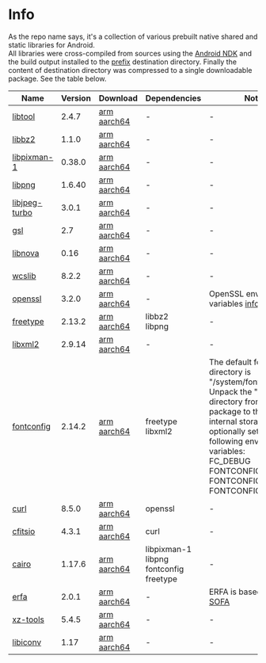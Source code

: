 # Info
As the repo name says, it's a collection of various prebuilt native shared and static libraries for Android.<br/> All libraries were cross-compiled from sources using the [Android NDK](https://developer.android.com/ndk) and the build output installed to the [prefix](https://www.gnu.org/savannah-checkouts/gnu/autoconf/manual/autoconf-2.72/autoconf.html#Default-Prefix) destination directory. Finally the content of destination directory was compressed to a single downloadable package. See the table below.

|Name|Version|Download|Dependencies|Notes|
|-|-|-|-|-|
|[libtool](http://www.gnu.org/software/libtool/libtool.html)|2.4.7|[arm](https://github.com/laheller/The-great-Android-native-library-collection/files/13758765/libtool_2.4.7_arm.tar.gz)<br/> [aarch64](https://github.com/laheller/The-great-Android-native-library-collection/files/13758766/libtool_2.4.7_aarch64.tar.gz)|-|-|
|[libbz2](https://gitlab.com/bzip2/bzip2)|1.1.0|[arm](https://github.com/laheller/The-great-Android-native-library-collection/files/13758886/libbz2_1.1.0_arm.tar.gz)<br/> [aarch64](https://github.com/laheller/The-great-Android-native-library-collection/files/13758887/libbz2_1.1.0_aarch64.tar.gz)|-|-|
|[libpixman-1](https://www.pixman.org/)|0.38.0|[arm](https://github.com/laheller/The-great-Android-native-library-collection/files/13759125/libpixman-1_0.38.0_arm.tar.gz)<br/> [aarch64](https://github.com/laheller/The-great-Android-native-library-collection/files/13759129/libpixman-1_0.38.0_aarch64.tar.gz)|-|-|
|[libpng](https://sourceforge.net/projects/libpng/)|1.6.40|[arm](https://github.com/laheller/The-great-Android-native-library-collection/files/13759191/libpng_1.6.40_arm.tar.gz)<br/> [aarch64](https://github.com/laheller/The-great-Android-native-library-collection/files/13759192/libpng_1.6.40_aarch64.tar.gz)|-|-|
|[libjpeg-turbo](https://libjpeg-turbo.org/)|3.0.1|[arm](https://github.com/laheller/The-great-Android-native-library-collection/files/13759282/libjpeg-turbo_3.0.1_arm.tar.gz)<br/> [aarch64](https://github.com/laheller/The-great-Android-native-library-collection/files/13759287/libjpeg-turbo_3.0.1_aarch64.tar.gz)|-|-|
|[gsl](https://www.gnu.org/software/gsl/)|2.7|[arm](https://github.com/laheller/The-great-Android-native-library-collection/files/13759395/gsl_2.7_arm.tar.gz)<br/> [aarch64](https://github.com/laheller/The-great-Android-native-library-collection/files/13759396/gsl_2.7_aarch64.tar.gz)|-|-|
|[libnova](https://libnova.sourceforge.net/)|0.16|[arm](https://github.com/laheller/The-great-Android-native-library-collection/files/13759439/libnova_0.16_arm.tar.gz)<br/> [aarch64](https://github.com/laheller/The-great-Android-native-library-collection/files/13759440/libnova_0.16_aarch64.tar.gz)|-|-|
|[wcslib](https://www.atnf.csiro.au/people/mcalabre/WCS/index.html)|8.2.2|[arm](https://github.com/laheller/The-great-Android-native-library-collection/files/13759621/wcslib_8.2.2_arm.tar.gz)<br/> [aarch64](https://github.com/laheller/The-great-Android-native-library-collection/files/13759622/wcslib_8.2.2_aarch64.tar.gz)|-|-|
|[openssl](https://www.openssl.org/)|3.2.0|[arm](https://github.com/laheller/The-great-Android-native-library-collection/files/13830021/openssl_3.2.0_arm.tar.gz)<br/> [aarch64](https://github.com/laheller/The-great-Android-native-library-collection/files/13830024/openssl_3.2.0_aarch64.tar.gz)|-|OpenSSL environment variables [information](https://www.openssl.org/docs/man3.0/man7/openssl-env.html).|
|[freetype](https://freetype.org/)|2.13.2|[arm](https://github.com/laheller/The-great-Android-native-library-collection/files/13810172/freetype_2.13.2_arm.tar.gz)<br/> [aarch64](https://github.com/laheller/The-great-Android-native-library-collection/files/13810173/freetype_2.13.2_aarch64.tar.gz)|libbz2<br/> libpng|-|
|[libxml2](https://gitlab.gnome.org/GNOME/libxml2)|2.9.14|[arm](https://github.com/laheller/The-great-Android-native-library-collection/files/13810885/libxml2_2.9.14_arm.tar.gz)<br/> [aarch64](https://github.com/laheller/The-great-Android-native-library-collection/files/13810886/libxml2_2.9.14_aarch64.tar.gz)|-|-|
|[fontconfig](https://www.freedesktop.org/wiki/Software/fontconfig/)|2.14.2|[arm](https://github.com/laheller/The-great-Android-native-library-collection/files/13819361/fontconfig_2.14.2_arm.tar.gz)<br/> [aarch64](https://github.com/laheller/The-great-Android-native-library-collection/files/13819362/fontconfig_2.14.2_aarch64.tar.gz)|freetype<br/> libxml2|The default fonts directory is "/system/fonts".<br/> Unpack the "fontconfig" directory from the package to the root of internal storage and optionally set the following enviroment variables:<br/> FC_DEBUG<br/> FONTCONFIG_FILE<br/> FONTCONFIG_PATH<br/> FONTCONFIG_SYSROOT|
|[curl](https://curl.se/)|8.5.0|[arm](https://github.com/laheller/The-great-Android-native-library-collection/files/13820157/curl_8.5.0_arm.tar.gz)<br/> [aarch64](https://github.com/laheller/The-great-Android-native-library-collection/files/13820159/curl_8.5.0_aarch64.tar.gz)|openssl|-|
|[cfitsio](https://heasarc.gsfc.nasa.gov/fitsio/)|4.3.1|[arm](https://github.com/laheller/The-great-Android-native-library-collection/files/13820518/cfitsio_4.3.1_arm.tar.gz)<br/> [aarch64](https://github.com/laheller/The-great-Android-native-library-collection/files/13820521/cfitsio_4.3.1_aarch64.tar.gz)|curl|-|
|[cairo](https://www.cairographics.org/)|1.17.6|[arm](https://github.com/laheller/The-great-Android-native-library-collection/files/13830657/cairo_1.17.6_arm.tar.gz)<br/> [aarch64](https://github.com/laheller/The-great-Android-native-library-collection/files/13830659/cairo_1.17.6_aarch64.tar.gz)|libpixman-1<br/> libpng<br/> fontconfig<br/> freetype|-|
|[erfa](https://github.com/liberfa/erfa)|2.0.1|[arm](https://github.com/laheller/The-great-Android-native-library-collection/files/13831078/erfa_2.0.1_arm.tar.gz)<br/> [aarch64](https://github.com/laheller/The-great-Android-native-library-collection/files/13831097/erfa_2.0.1_aarch64.tar.gz)|-|ERFA is based on IAU [SOFA](http://www.iausofa.org/)|
|[xz-tools](https://tukaani.org/xz/)|5.4.5|[arm](https://github.com/laheller/The-great-Android-native-library-collection/files/13831468/xz-tools_5.4.5_arm.tar.gz)<br/> [aarch64](https://github.com/laheller/The-great-Android-native-library-collection/files/13831471/xz-tools_5.4.5_aarch64.tar.gz)|-|-|
|[libiconv](https://savannah.gnu.org/projects/libiconv)|1.17|[arm](https://github.com/laheller/The-great-Android-native-library-collection/files/13832015/libiconv_1.17_arm.tar.gz)<br/> [aarch64](https://github.com/laheller/The-great-Android-native-library-collection/files/13832018/libiconv_1.17_aarch64.tar.gz)|-|-|
